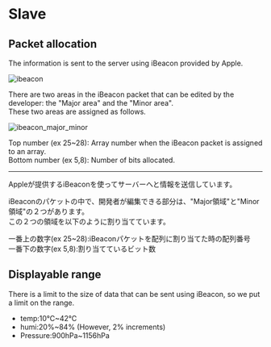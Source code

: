 # Slave

## Packet allocation
The information is sent to the server using iBeacon provided by Apple.  

![ibeacon](https://user-images.githubusercontent.com/66234583/105325896-72c9ec00-5c10-11eb-9e2a-316bd700510c.png)

There are two areas in the iBeacon packet that can be edited by the developer: the "Major area" and the "Minor area".  
These two areas are assigned as follows.  

![ibeacon_major_minor](https://user-images.githubusercontent.com/66234583/105328216-2a5ffd80-5c13-11eb-9ea0-767c4ec8fcf5.png)

Top number (ex 25~28): Array number when the iBeacon packet is assigned to an array.  
Bottom number (ex 5,8): Number of bits allocated.  

----------------------------------------------------------------
Appleが提供するiBeaconを使ってサーバーへと情報を送信しています。  

iBeaconのパケットの中で、開発者が編集できる部分は、"Major領域"と"Minor領域"の２つがあります。  
この２つの領域を以下のように割り当てています。  

一番上の数字(ex 25~28):iBeaconパケットを配列に割り当てた時の配列番号  
一番下の数字(ex 5,8):割り当てているビット数  

## Displayable range
There is a limit to the size of data that can be sent using iBeacon, so we put a limit on the range. 

* temp:10℃~42℃  
* humi:20%~84% (However, 2% increments)  
* Pressure:900hPa~1156hPa  

